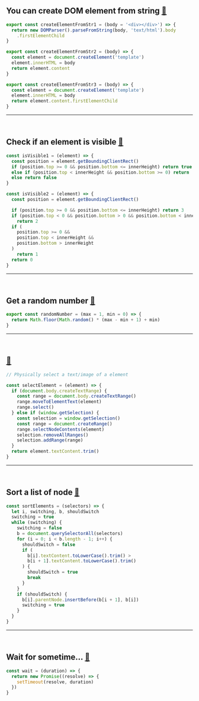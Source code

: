 ## You can create DOM element from string [🔗](/snippets/javascript/createElementFromStr.js)

```js
export const createElementFromStr1 = (body = '<div></div>') => {
  return new DOMParser().parseFromString(body, 'text/html').body
    .firstElementChild
}

export const createElementFromStr2 = (body) => {
  const element = document.createElement('template')
  element.innerHTML = body
  return element.content
}

export const createElementFromStr3 = (body) => {
  const element = document.createElement('template')
  element.innerHTML = body
  return element.content.firstElementChild
}
```

<hr /><br />

## Check if an element is visible [🔗](/snippets/javascript/isElementVisible.js)

```js
const isVisible1 = (element) => {
  const position = element.getBoundingClientRect()
  if (position.top >= 0 && position.bottom <= innerHeight) return true
  else if (position.top < innerHeight && position.bottom >= 0) return 'true'
  else return false
}

const isVisible2 = (element) => {
  const position = element.getBoundingClientRect()

  if (position.top >= 0 && position.bottom <= innerHeight) return 3
  if (position.top < 0 && position.bottom > 0 && position.bottom < innerHeight)
    return 2
  if (
    position.top >= 0 &&
    position.top < innerHeight &&
    position.bottom > innerHeight
  )
    return 1
  return 0
}
```

<hr /><br />

## Get a random number [🔗](/snippets/javascript/randomNumber.js)

```js
export const randomNumber = (max = 1, min = 0) => {
  return Math.floor(Math.random() * (max - min + 1) + min)
}
```

<hr /><br />

##  [🔗](/snippets/javascript/selectElement.js)

```js
// Physically select a text/image of a element

const selectElement = (element) => {
  if (document.body.createTextRange) {
    const range = document.body.createTextRange()
    range.moveToElementText(element)
    range.select()
  } else if (window.getSelection) {
    const selection = window.getSelection()
    const range = document.createRange()
    range.selectNodeContents(element)
    selection.removeAllRanges()
    selection.addRange(range)
  }
  return element.textContent.trim()
}
```

<hr /><br />

## Sort a list of node [🔗](/snippets/javascript/sortElements.js)

```js
const sortElements = (selectors) => {
  let i, switching, b, shouldSwitch
  switching = true
  while (switching) {
    switching = false
    b = document.querySelectorAll(selectors)
    for (i = 0; i < b.length - 1; i++) {
      shouldSwitch = false
      if (
        b[i].textContent.toLowerCase().trim() >
        b[i + 1].textContent.toLowerCase().trim()
      ) {
        shouldSwitch = true
        break
      }
    }
    if (shouldSwitch) {
      b[i].parentNode.insertBefore(b[i + 1], b[i])
      switching = true
    }
  }
}
```

<hr /><br />

## Wait for sometime... [🔗](/snippets/javascript/wait.js)

```js
const wait = (duration) => {
  return new Promise((resolve) => {
    setTimeout(resolve, duration)
  })
}
```